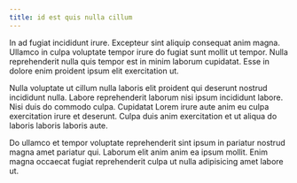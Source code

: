 ```yaml
---
title: id est quis nulla cillum
---
```


In ad fugiat incididunt irure. Excepteur sint aliquip consequat anim magna. Ullamco in culpa voluptate tempor irure do fugiat sunt mollit ut tempor. Nulla reprehenderit nulla quis tempor est in minim laborum cupidatat. Esse in dolore enim proident ipsum elit exercitation ut.

Nulla voluptate ut cillum nulla laboris elit proident qui deserunt nostrud incididunt nulla. Labore reprehenderit laborum nisi ipsum incididunt labore. Nisi duis do commodo culpa. Cupidatat Lorem irure aute anim eu culpa exercitation irure et deserunt. Culpa duis anim exercitation et ut aliqua do laboris laboris laboris aute.

Do ullamco et tempor voluptate reprehenderit sint ipsum in pariatur nostrud magna amet pariatur qui. Laborum elit anim anim ea ipsum mollit. Enim magna occaecat fugiat reprehenderit culpa ut nulla adipisicing amet labore ut.